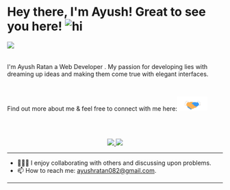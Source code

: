 # Hey there, I'm Ayush! Great to see you here!  <img width="40" height="40" src="https://user-images.githubusercontent.com/1303154/88677602-1635ba80-d120-11ea-84d8-d263ba5fc3c0.gif" width="28px" alt="hi">

<img src="https://user-images.githubusercontent.com/78534043/230702315-61c57f39-ef9b-4e8b-b1ff-d6cbbb64c808.png">
<br><br>

I'm Ayush Ratan a Web Developer . My passion for developing lies with dreaming up ideas and making them come true with elegant interfaces.



<br>
<!-- :mailbox : Reach me out! -->
<p>Find out more about me & feel free to connect with me here:<img style="display: inline-block"  src="Handshake.gif" height="33px" /></p>
<br><br>


<p align="center">
	<a href="https://www.linkedin.com/in/ayush-ratan-691b06256">
		<img src="https://img.shields.io/badge/LinkedIn-0077B5?style=for-the-badge&logo=linkedin&logoColor=white" />
	</a>
	<a href="[https://twitter.com/R_Ayush777](https://twitter.com/AyushRatan6)">
		<img src="https://img.shields.io/badge/Twitter-1DA1F2?style=for-the-badge&logo=twitter&logoColor=white" />
	</a>
	
</p>

<hr>

- 👨‍👦‍👦 I enjoy collaborating with others and discussing upon problems.
- 📫 How to reach me: ayushratan082@gmail.com.

---
<br>



